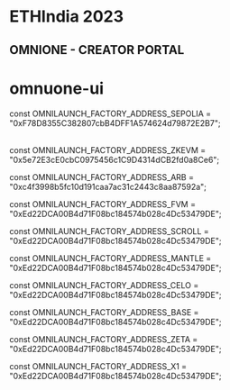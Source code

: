 # ETHIndia 2023

## OMNIONE - CREATOR PORTAL
# omnuone-ui

const OMNILAUNCH_FACTORY_ADDRESS_SEPOLIA =
  "0xF78D8355C382807cbB4DFF1A574624d79872E2B7";
  
\
const OMNILAUNCH_FACTORY_ADDRESS_ZKEVM =
  "0x5e72E3cE0cbC0975456c1C9D4314dCB2fd0a8Ce6";
  
const OMNILAUNCH_FACTORY_ADDRESS_ARB =
  "0xc4f3998b5fc10d191caa7ac31c2443c8aa87592a";
  
const OMNILAUNCH_FACTORY_ADDRESS_FVM =
  "0xEd22DCA00B4d71F08bc184574b028c4Dc53479DE";
  
const OMNILAUNCH_FACTORY_ADDRESS_SCROLL =
  "0xEd22DCA00B4d71F08bc184574b028c4Dc53479DE";
  
const OMNILAUNCH_FACTORY_ADDRESS_MANTLE =
  "0xEd22DCA00B4d71F08bc184574b028c4Dc53479DE";
  
const OMNILAUNCH_FACTORY_ADDRESS_CELO =
  "0xEd22DCA00B4d71F08bc184574b028c4Dc53479DE";
  
const OMNILAUNCH_FACTORY_ADDRESS_BASE =
  "0xEd22DCA00B4d71F08bc184574b028c4Dc53479DE";
  
const OMNILAUNCH_FACTORY_ADDRESS_ZETA =
  "0xEd22DCA00B4d71F08bc184574b028c4Dc53479DE";
  
const OMNILAUNCH_FACTORY_ADDRESS_X1 =
  "0xEd22DCA00B4d71F08bc184574b028c4Dc53479DE";
